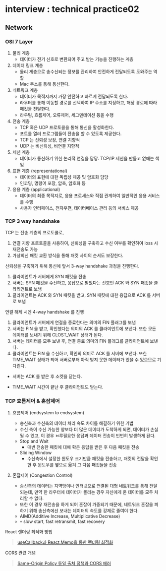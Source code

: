 # interview : technical practice02



## Network

### OSI 7 Layer

1. 물리 계층
   - 데이터가 전기 신호로 변환되어 주고 받는 기능을 진행하는 계층 
2. 데이터 링크 계층 
   - 물리 계층으로 송수신되는 정보를 관리하여 안전하게 전달되도록 도와주는 역할 
   - Mac 주소를 통해 통신한다. 
3. 네트워크 계층
   - 데이터가 목적지까지 가장 안전하고 빠르게 전달되도록 한다. 
   - 라우터를 통해 이동할 경로를 선택하여 IP 주소를 지정하고, 해당 경로에 따라 패킷을 전달한다. 
   - 라우팅, 흐름제어, 오류제어, 세그멘테이션 등을 수행
4. 전송 계층
   - TCP 혹은 UDP 프로토콜을 통해 통신을 활성화한다. 
   - 포트를 열러 프로그램들이 전송을 할 수 있도록 제공한다. 
   - TCP 는 신뢰성 보장, 연결 지향적 
   - UDP 는 비신뢰성, 비연결 지향적
5. 세션 계층
   - 데이터가 통신하기 위한 논리적 연결을 담당. TCP/IP 세션을 만들고 없애는 책임 
6. 표현 계층  (representational)
   - 데이터의 표현에 대한 독립성 제공 및 암호화 담당 
   - 인코딩, 명령어 포장, 압축, 암호화 등  
7. 응용 계층 (applicational)
   - 데이터의 최종 목적지로, 응용 프로세스와 직접 관계하여 일반적인 응용 서비스를 수행
   - 사용자 인터페이스, 전자우편, 데이터베이스 관리 등의 서비스 제공 



### TCP 3 way handshake 

TCP 는 전송 계층의 프로토콜로, 

1. 연결 지향 프로토콜을 사용하여, 신뢰성을 구축하고 수신 여부를 확인하여 loss 시 재전송도 가능 
2. 가상회신 패킷 교환 방식을 통해 패킷 사이의 순서도 보장한다.

 신뢰성을 구축하기 위해 통신에 앞서 3-way handshake 과정을 진행한다. 

1. 클라이언트가 서버에게 SYN 패킷을 전송
2. 서버는 SYN 패킷을 수신하고, 응답으로 받았다는 신호인 ACK 와 SYN 패킷을 클라리언트로 보냄
3. 클라이언트는 ACK 와 SYN 패킷을 받고, SYN 패킷에 대한 응답으로 ACK 를 서버로 보냄

연결 해제 시엔 4-way handshake 를 진행

1.  클라이언트가 서버에게 연결을 종료한다는 의미의 FIN 플래그를 보냄
2. 서버는 FIN 을 받고, 확인했다는 의미의 ACK 를 클라이언트에 보낸다. 또한 모든 데이터를 보내기 위해 CLOST_WAIT 상태가 된다. 
3. 서버는 데이터를 모두 보낸 후, 연결 종료 의미의 FIN 플래그를 클라이언트에 보낸다. 
4. 클라이언트는 FIN 을 수신하고, 확인의 의미로 ACK 를 서버에 보낸다. 또한 TIME_WAIT 상태가 되어 서버로부터 아직 받지 못한 데이터가 있을 수 있으므로 기다린다. 

- 서버는 ACK 를 받은 후 소켓을 닫는다. 

- TIME_WAIT 시간이 끝난 후 클라이언트도 닫는다.  

### TCP 흐름제어 & 혼잡제어

1. 흐름제어 (endsystem to endsystem)

   - 송신측과 수신측의 데이터 처리 속도 차이를 해결하기 위한 기법 
   - 수신 측이 수신 가능한 양보다 더 많은 데이터가 도착하게 되면, 데이터가 손실될 수 있고, 이 경우 ㅂ루필요한 응답과 데이터 전송이 빈번히 발생하게 된다. 
   - Stop and Wait 
     - 매번 전송한 패킷에 대해 확은 응답을 받은 후 다음 패킷을 전송
   - Sliding Window 
     - 수신측에서 설정한 윈도우 크기만큼 패킷을 전송하고, 패킷의 전달을 확인한 후 윈도우를 옆으로 옮겨 그 다음 패킷들을 전송 

2. 혼잡제어 (Congestion Control)

   - 송신측의 데이터는 지역망이나 인터넷으로 연결된 대형 네트워크를 통해 전달되는데, 만약 한 라우터에 데이터가 몰리는 경우 자신에게 온 데이터를 모두 처리할 수 없다. 
   - 또한 이 경우 재전송을 하게 되어 혼잡이 가중되기 때문에, 네트워크 혼잡을 피하기 위해 송신측에선 보내는 데이터의 속도를 강제로 줄여야 한다.
   - AIMD(Additive Increase, Multiplicative Decrease)
   - `+` slow start, fast retransmit, fast recovery




React 렌더링 최적화 방법

> [useCallback과 React.Memo을 통한 렌더링 최적화](https://velog.io/@yejinh/useCallback과-React.Memo을-통한-렌더링-최적화)

CORS 관련 개념

> [Same-Origin Policy 동일 출처 정책과 CORS 에러](https://velog.io/@yejinh/CORS-4tk536f0db)
